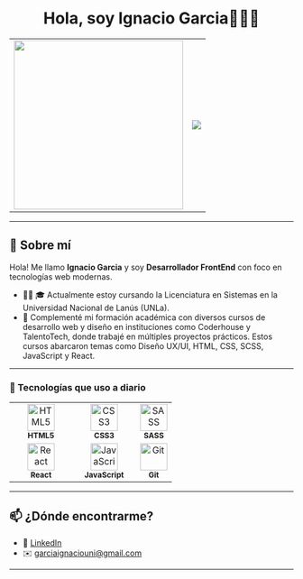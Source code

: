 <h1 align="center">Hola, soy Ignacio Garcia👨🏻‍💻</h1>

<div align="center">


<table>
  <tr>
    <td>
      <img src="https://i.imgur.com/3Q4HADN.gif" width="300px" />
    </td>
    <td>
      <img src="https://github-readme-stats.vercel.app/api/top-langs/?username=Ignacio-Joaquin-Garcia&layout=pie" />
    </td>
  </tr>
</table>


</div>


---

## 🙋 Sobre mí

Hola! Me llamo **Ignacio Garcia** y soy **Desarrollador FrontEnd** con foco en tecnologías web modernas.

- 👨‍💻 🎓 Actualmente estoy cursando la Licenciatura en Sistemas en la Universidad Nacional de Lanús (UNLa).
- 🧠 Complementé mi formación académica con diversos cursos de desarrollo web y diseño en instituciones como Coderhouse y TalentoTech, donde trabajé en múltiples proyectos prácticos. Estos cursos abarcaron temas como Diseño UX/UI, HTML, CSS, SCSS, JavaScript y React.

---

<h3>💼 Tecnologías que uso a diario</h3>

<table>
  <tr>
    <td align="center" width="96">
      <img src="https://cdn.svgporn.com/logos/html-5.svg" height="48px" alt="HTML5" /><br/>
      <sub><b>HTML5</b></sub>
    </td>
    <td align="center" width="96">
      <img src="https://cdn.worldvectorlogo.com/logos/css-3.svg" height="48px" alt="CSS3" /><br/>
      <sub><b>CSS3</b></sub>
    </td>
    <td align="center">
      <img src="https://upload.wikimedia.org/wikipedia/commons/9/96/Sass_Logo_Color.svg" height="48px" alt="SASS" /><br/>
      <sub><b>SASS</b></sub>
    </td>
  </tr>
  <tr>
    <td align="center">
      <img src="https://cdn.worldvectorlogo.com/logos/react-2.svg" height="48px" alt="React" /><br/>
      <sub><b>React</b></sub>
    </td>
    <td align="center">
      <img src="https://cdn.svgporn.com/logos/javascript.svg" height="48px" alt="JavaScript" /><br/>
      <sub><b>JavaScript</b></sub>
    </td>
    <td align="center">
      <img src="https://cdn.svgporn.com/logos/git-icon.svg" height="48px" alt="Git" /><br/>
      <sub><b>Git</b></sub>
    </td>
  </tr>
</table>


---

## 📫 ¿Dónde encontrarme?

- 💼 [LinkedIn](www.linkedin.com/in/ignaciogarcia-webdeveloper)
- ✉️ garciaignaciouni@gmail.com

---
